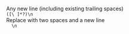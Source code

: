 Any new line (including existing trailing spaces)     
`([\ ]*?)\n`     
Replace with two spaces and a new line     
`  \n`     
<br />     
     

